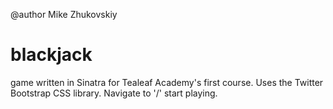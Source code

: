 @author Mike Zhukovskiy
# blackjack 
game written in Sinatra for Tealeaf Academy's first course.
Uses the Twitter Bootstrap CSS library.
Navigate to '/' start playing.
